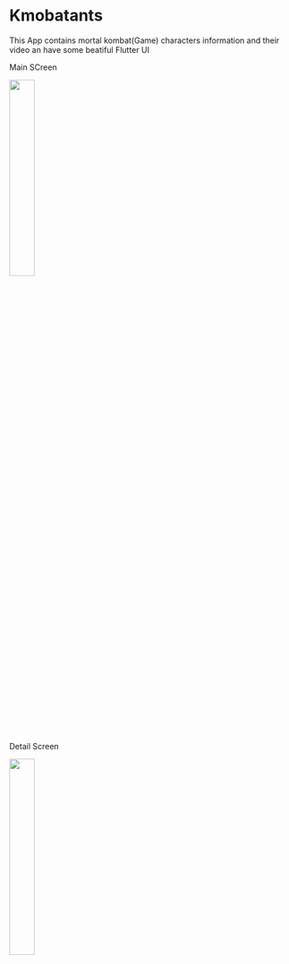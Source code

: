 # Kmobatants

This App contains mortal kombat(Game) characters information and their video an have some beatiful Flutter UI


Main SCreen


<img src="https://firebasestorage.googleapis.com/v0/b/githubimage.appspot.com/o/One.jpeg?alt=media&token=859a7e6e-db0a-402f-99ab-9eb6a49e9c4d" width="30%">

Detail Screen


<img src="https://firebasestorage.googleapis.com/v0/b/githubimage.appspot.com/o/Two.jpeg?alt=media&token=41e5f2ba-aa97-4e9f-b376-9e03cba26f3d" width="30%">





